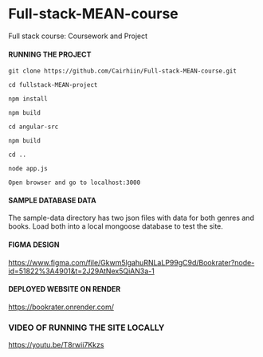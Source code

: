 # Full-stack-MEAN-course
Full stack course: Coursework and Project

#### RUNNING THE PROJECT
```
git clone https://github.com/Cairhiin/Full-stack-MEAN-course.git

cd fullstack-MEAN-project

npm install

npm build

cd angular-src

npm build

cd ..

node app.js

Open browser and go to localhost:3000
```


#### SAMPLE DATABASE DATA
The sample-data directory has two json files with data for both genres and books. 
Load both into a local mongoose database to test the site.

#### FIGMA DESIGN
https://www.figma.com/file/Gkwm5lgahuRNLaLP99gC9d/Bookrater?node-id=51822%3A4901&t=2J29AtNex5QiAN3a-1

#### DEPLOYED WEBSITE ON RENDER
https://bookrater.onrender.com/

### VIDEO OF RUNNING THE SITE LOCALLY
https://youtu.be/T8rwii7Kkzs
